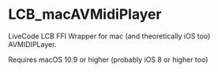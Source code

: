 # LCB_macAVMidiPlayer
LiveCode LCB FFI Wrapper for mac (and theoretically iOS too) AVMIDIPLayer.

Requires macOS 10.9 or higher (probably iOS 8 or higher too)

